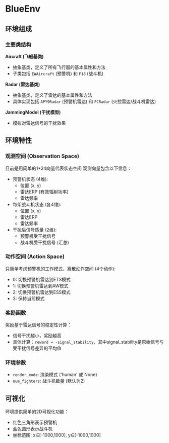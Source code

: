 # BlueEnv

## 环境组成

### 主要类结构
**Aircraft (飞船基类)**
   - 抽象基类，定义了所有飞行器的基本属性和方法
   - 子类包括 `EWAircraft` (预警机) 和 `F18` (战斗机)  

**Radar (雷达基类)**
   - 抽象基类，定义了雷达的基本属性和方法
   - 具体实现包括 `APY9Radar` (预警机雷达) 和 `FCRadar` (火控雷达/战斗机雷达)

 **JammingModel (干扰模型)**
   - 模拟对雷达信号的干扰效果



## 环境特性

### 观测空间 (Observation Space)
目前是用简单的1*24向量代表状态空间
观测向量包含以下信息：
- 预警机状态 (4维):
  - 位置 (x, y)
  - 雷达ERP (有效辐射功率)
  - 雷达频率
- 每架战斗机状态 (各4维):
  - 位置 (x, y)
  - 雷达ERP
  - 雷达频率
- 干扰后信号质量 (2维):
  - 预警机受干扰信号
  - 战斗机受干扰信号 (汇总)

### 动作空间 (Action Space)
只简单考虑预警机的工作模式，离散动作空间 (4个动作):
- 0: 切换预警机雷达到ETS模式
- 1: 切换预警机雷达到AW模式
- 2: 切换预警机雷达到ESS模式
- 3: 保持当前模式

### 奖励函数

奖励基于雷达信号的稳定性计算：
- 信号干扰越小，奖励越高
- 具体计算：`reward = -signal_stability`，其中signal_stability是原始信号与受干扰信号差异的平均值



### 环境参数

- `render_mode`: 渲染模式 ('human' 或 None)
- `num_fighters`: 战斗机数量 (默认为2)

## 可视化

环境提供简单的2D可视化功能：
- 红色三角形表示预警机
- 蓝色圆形表示战斗机
- 坐标范围: x∈[-1000,1000], y∈[-1000,1000]
